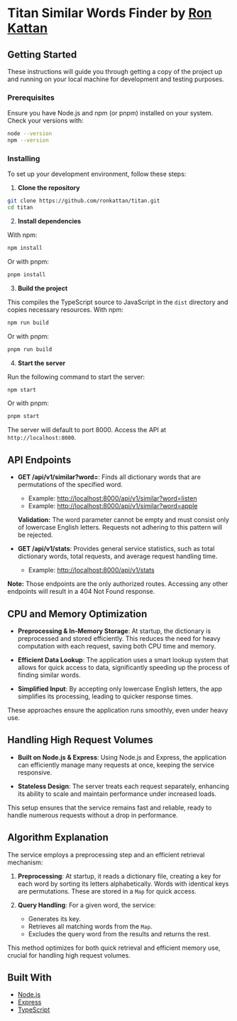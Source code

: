 # Titan Similar Words Finder by [Ron Kattan](mailto:ron.kattan@gmail.com)

## Getting Started

These instructions will guide you through getting a copy of the project up and running on your local machine for development and testing purposes.

### Prerequisites

Ensure you have Node.js and npm (or pnpm) installed on your system. Check your versions with:

```bash
node --version
npm --version
```

### Installing

To set up your development environment, follow these steps:

1. **Clone the repository**

```bash
git clone https://github.com/ronkattan/titan.git
cd titan
```

2. **Install dependencies**

With npm:

```bash
npm install
```

Or with pnpm:

```bash
pnpm install
```

3. **Build the project**

This compiles the TypeScript source to JavaScript in the `dist` directory and copies necessary resources.
With npm:

```bash
npm run build
```

Or with pnpm:

```bash
pnpm run build
```

4. **Start the server**

Run the following command to start the server:

```bash
npm start
```

Or with pnpm:

```bash
pnpm start
```

The server will default to port 8000. Access the API at `http://localhost:8000`.

## API Endpoints

-   **GET /api/v1/similar?word=<word>**: Finds all dictionary words that are permutations of the specified word.

    -   Example: [http://localhost:8000/api/v1/similar?word=listen](http://localhost:8000/api/v1/similar?word=listen)
    -   Example: [http://localhost:8000/api/v1/similar?word=apple](http://localhost:8000/api/v1/similar?word=apple)

    **Validation:** The word parameter cannot be empty and must consist only of lowercase English letters. Requests not adhering to this pattern will be rejected.

-   **GET /api/v1/stats**: Provides general service statistics, such as total dictionary words, total requests, and average request handling time.

    -   Example: [http://localhost:8000/api/v1/stats](http://localhost:8000/api/v1/stats)

**Note:** Those endpoints are the only authorized routes. Accessing any other endpoints will result in a 404 Not Found response.

## CPU and Memory Optimization

- **Preprocessing & In-Memory Storage**: At startup, the dictionary is preprocessed and stored efficiently. This reduces the need for heavy computation with each request, saving both CPU time and memory.

- **Efficient Data Lookup**: The application uses a smart lookup system that allows for quick access to data, significantly speeding up the process of finding similar words.

- **Simplified Input**: By accepting only lowercase English letters, the app simplifies its processing, leading to quicker response times.

These approaches ensure the application runs smoothly, even under heavy use.

## Handling High Request Volumes

- **Built on Node.js & Express**: Using Node.js and Express, the application can efficiently manage many requests at once, keeping the service responsive.

- **Stateless Design**: The server treats each request separately, enhancing its ability to scale and maintain performance under increased loads.

This setup ensures that the service remains fast and reliable, ready to handle numerous requests without a drop in performance.

## Algorithm Explanation

The service employs a preprocessing step and an efficient retrieval mechanism:

1. **Preprocessing**: At startup, it reads a dictionary file, creating a key for each word by sorting its letters alphabetically. Words with identical keys are permutations. These are stored in a `Map` for quick access.

2. **Query Handling**: For a given word, the service:
    - Generates its key.
    - Retrieves all matching words from the `Map`.
    - Excludes the query word from the results and returns the rest.

This method optimizes for both quick retrieval and efficient memory use, crucial for handling high request volumes.

## Built With

-   [Node.js](https://nodejs.org/)
-   [Express](https://expressjs.com/)
-   [TypeScript](https://www.typescriptlang.org/)
